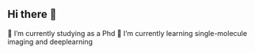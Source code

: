 ## Hi there 👋
🔭 I’m currently studying as a Phd
🌱 I’m currently learning single-molecule imaging and deeplearning
<!--
**asincerity/asincerity** is a ✨ _special_ ✨ repository because its `README.md` (this file) appears on your GitHub profile.

Here are some ideas to get you started:

🔭 I’m currently studying as a Phd
🌱 I’m currently learning single-molecule imaging and deeplearning
- 👯 I’m looking to collaborate on ...
- 🤔 I’m looking for help with ...
- 💬 Ask me about ...
- 📫 How to reach me: ...
- 😄 Pronouns: ...
- ⚡ Fun fact: ...
-->
